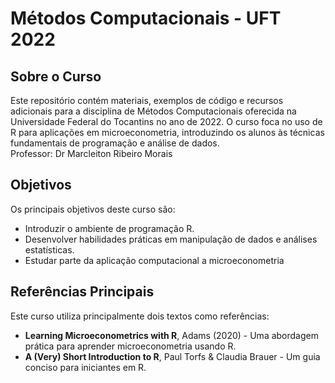 # Métodos Computacionais - UFT 2022

## Sobre o Curso

Este repositório contém materiais, exemplos de código e recursos adicionais para a disciplina de Métodos Computacionais oferecida na Universidade Federal do Tocantins no ano de 2022. O curso foca no uso de R para aplicações em microeconometria, introduzindo os alunos às técnicas fundamentais de programação e análise de dados.  
Professor: Dr Marcleiton Ribeiro Morais

## Objetivos

Os principais objetivos deste curso são:
- Introduzir o ambiente de programação R.
- Desenvolver habilidades práticas em manipulação de dados e análises estatísticas.
- Estudar parte da aplicação computacional a microeconometria

## Referências Principais

Este curso utiliza principalmente dois textos como referências:

- **Learning Microeconometrics with R**, Adams (2020) - Uma abordagem prática para aprender microeconometria usando R.
- **A (Very) Short Introduction to R**, Paul Torfs & Claudia Brauer - Um guia conciso para iniciantes em R.
